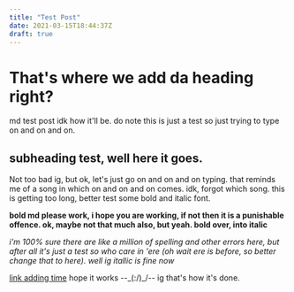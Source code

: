 ```yaml
---
title: "Test Post"
date: 2021-03-15T18:44:37Z
draft: true
---
```


# That's where we add da heading right?

md test post idk how it'll be. do note this is just a test so just trying to type on and on and on.

## subheading test, well here it goes.

Not too bad ig, but ok, let's just go on and on and on typing. that reminds me of a song in which on and on and on comes. idk, forgot which song. this is getting too long, better test some bold and italic font.

**bold md please work, i hope you are working, if not then it is a punishable offence. ok, maybe not that much also, but yeah. bold over, into italic**

*i'm 100% sure there are like a million of spelling and other errors here, but after all it's just a test so who care in 'ere (oh wait ere is before, so better change that to here). well ig itallic is fine now*

[link adding time](https://lichess.org/) hope it works --\_(:/)_/-- ig that's how it's done.